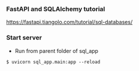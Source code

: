 ### FastAPI and SQLAlchemy tutorial
https://fastapi.tiangolo.com/tutorial/sql-databases/

### Start server
- Run from parent folder of sql_app
```
$ uvicorn sql_app.main:app --reload
```
